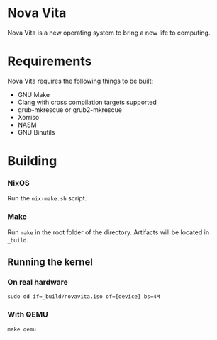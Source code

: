 # Nova Vita

Nova Vita is a new operating system to bring a new life to computing.

# Requirements

Nova Vita requires the following things to be built:

- GNU Make
- Clang with cross compilation targets supported
- grub-mkrescue or grub2-mkrescue
- Xorriso
- NASM
- GNU Binutils

# Building

### NixOS

Run the `nix-make.sh` script. 

### Make

Run `make` in the root folder of the directory. Artifacts will be located in
`_build`.

## Running the kernel

### On real hardware
```
sudo dd if=_build/novavita.iso of=[device] bs=4M
```

### With QEMU
```
make qemu
```
